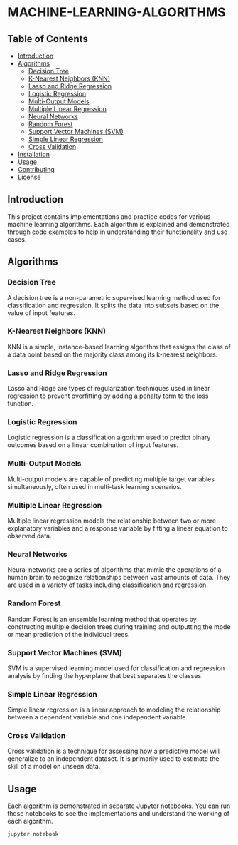 # MACHINE-LEARNING-ALGORITHMS

## Table of Contents
- [Introduction](#introduction)
- [Algorithms](#algorithms)
  - [Decision Tree](#decision-tree)
  - [K-Nearest Neighbors (KNN)](#k-nearest-neighbors-knn)
  - [Lasso and Ridge Regression](#lasso-and-ridge-regression)
  - [Logistic Regression](#logistic-regression)
  - [Multi-Output Models](#multi-output-models)
  - [Multiple Linear Regression](#multiple-linear-regression)
  - [Neural Networks](#neural-networks)
  - [Random Forest](#random-forest)
  - [Support Vector Machines (SVM)](#support-vector-machines-svm)
  - [Simple Linear Regression](#simple-linear-regression)
  - [Cross Validation](#cross-validation)
- [Installation](#installation)
- [Usage](#usage)
- [Contributing](#contributing)
- [License](#license)

## Introduction
This project contains implementations and practice codes for various machine learning algorithms. Each algorithm is explained and demonstrated through code examples to help in understanding their functionality and use cases.

## Algorithms

### Decision Tree
A decision tree is a non-parametric supervised learning method used for classification and regression. It splits the data into subsets based on the value of input features.

### K-Nearest Neighbors (KNN)
KNN is a simple, instance-based learning algorithm that assigns the class of a data point based on the majority class among its k-nearest neighbors.

### Lasso and Ridge Regression
Lasso and Ridge are types of regularization techniques used in linear regression to prevent overfitting by adding a penalty term to the loss function.

### Logistic Regression
Logistic regression is a classification algorithm used to predict binary outcomes based on a linear combination of input features.

### Multi-Output Models
Multi-output models are capable of predicting multiple target variables simultaneously, often used in multi-task learning scenarios.

### Multiple Linear Regression
Multiple linear regression models the relationship between two or more explanatory variables and a response variable by fitting a linear equation to observed data.

### Neural Networks
Neural networks are a series of algorithms that mimic the operations of a human brain to recognize relationships between vast amounts of data. They are used in a variety of tasks including classification and regression.

### Random Forest
Random Forest is an ensemble learning method that operates by constructing multiple decision trees during training and outputting the mode or mean prediction of the individual trees.

### Support Vector Machines (SVM)
SVM is a supervised learning model used for classification and regression analysis by finding the hyperplane that best separates the classes.

### Simple Linear Regression
Simple linear regression is a linear approach to modeling the relationship between a dependent variable and one independent variable.

### Cross Validation
Cross validation is a technique for assessing how a predictive model will generalize to an independent dataset. It is primarily used to estimate the skill of a model on unseen data.

## Usage
Each algorithm is demonstrated in separate Jupyter notebooks. You can run these notebooks to see the implementations and understand the working of each algorithm.
```bash
jupyter notebook


